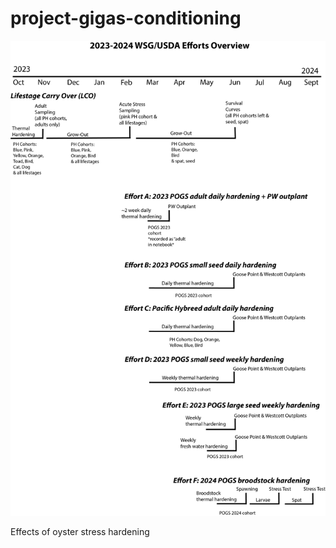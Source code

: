 # project-gigas-conditioning

![](https://github.com/RobertsLab/project-gigas-conditioning/blob/main/overview.png?raw=true)

Effects of oyster stress hardening
